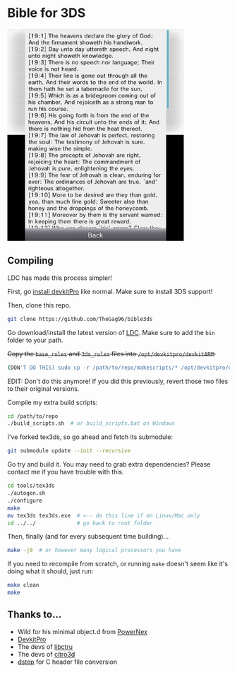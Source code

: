 # Bible for 3DS

![Screenshot](screenshot.png)

## Compiling

LDC has made this process simpler!

First, go [install devkitPro](https://devkitpro.org/wiki/Getting_Started) like normal. Make sure to install 3DS support!

Then, clone this repo.

```sh
git clone https://github.com/TheGag96/bible3ds
```

Go download/install the latest version of [LDC](https://github.com/ldc-developers/ldc). Make sure to add the `bin` folder to your path.

~~Copy the `base_rules` and `3ds_rules` files into `/opt/devkitpro/devkitARM`:~~

```sh
(DON'T DO THIS) sudo cp -r /path/to/repo/makescripts/* /opt/devkitpro/devkitARM
```

EDIT: Don't do this anymore! If you did this previously, revert those two files to their original versions.

Compile my extra build scripts:

```sh
cd /path/to/repo
./build_scripts.sh  # or build_scripts.bat on Windows
```

I've forked tex3ds, so go ahead and fetch its submodule:

```sh
git submodule update --init --recursive
```

Go try and build it. You may need to grab extra dependencies? Please contact me if you have trouble with this.

```sh
cd tools/tex3ds
./autogen.sh
./configure
make
mv tex3ds tex3ds.exe  # <-- do this line if on Linux/Mac only
cd ../../             # go back to root folder
```

Then, finally (and for every subsequent time building)...

```sh
make -j8  # or however many logical processors you have
```

If you need to recompile from scratch, or running `make` doesn't seem like it's doing what it should, just run:

```sh
make clean
make
```

## Thanks to...

* Wild for his minimal object.d from [PowerNex](https://github.com/PowerNex/PowerNex)
* [DevkitPro](https://devkitpro.org/)
* The devs of [libctru](https://github.com/smealum/ctrulib)
* The devs of [citro3d](https://github.com/fincs/citro3d)
* [dstep](https://github.com/jacob-carlborg/dstep) for C header file conversion
